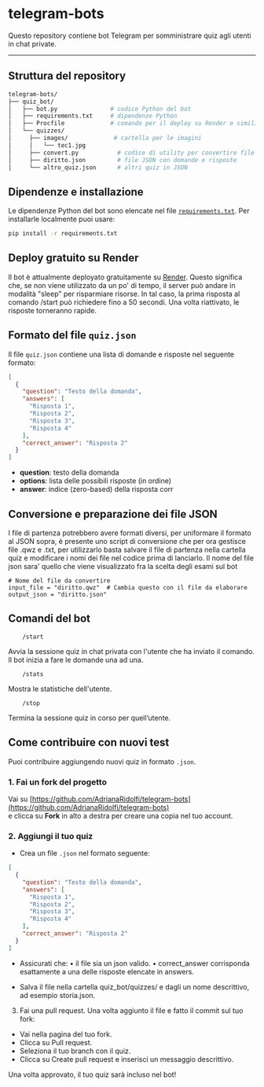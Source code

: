 # telegram-bots

Questo repository contiene bot Telegram per somministrare quiz agli utenti in chat private.

---

## Struttura del repository

```bash
telegram-bots/
├── quiz_bot/
│   ├── bot.py               # codice Python del bot
│   ├── requirements.txt     # dipendenze Python
│   ├── Procfile             # comando per il deploy su Render o simili
│   └── quizzes/
│     ├── images/             # cartella per le imagini
│     │   └── tec1.jpg
│     ├── convert.py           # codice di utility per convertire file .qwz e .txt nei json
│     ├── diritto.json         # file JSON con domande e risposte
│     └── altro_quiz.json      # altri quiz in JSON

```

## Dipendenze e installazione

Le dipendenze Python del bot sono elencate nel file [`requirements.txt`](/quiz_bot/requirements.txt). Per installarle localmente puoi usare:

```bash
pip install -r requirements.txt
```

## Deploy gratuito su Render

Il bot è attualmente deployato gratuitamente su [Render](https://render.com/). Questo significa che, se non viene utilizzato da un po' di tempo, il server può andare in modalità "sleep" per risparmiare risorse. In tal caso, la prima risposta al comando /start può richiedere fino a 50 secondi. Una volta riattivato, le risposte torneranno rapide.

## Formato del file `quiz.json`

Il file `quiz.json` contiene una lista di domande e risposte nel seguente formato:

```json
[
  {
    "question": "Testo della domanda",
    "answers": [
      "Risposta 1",
      "Risposta 2",
      "Risposta 3",
      "Risposta 4"
    ],
    "correct_answer": "Risposta 2"
  }
]
```

- **question**: testo della domanda
- **options**: lista delle possibili risposte (in ordine)
- **answer**: indice (zero-based) della risposta corr

## Conversione e preparazione dei file JSON

I file di partenza potrebbero avere formati diversi, per uniformare il formato al JSON sopra, è presente uno script di conversione che per ora gestisce file .qwz e .txt, per utilizzarlo basta salvare il file di partenza nella cartella quiz e modificare i nomi dei file nel codice prima di lanciarlo. Il nome del file json sara' quello che viene visualizzato fra la scelta degli esami sul bot

```code
# Nome del file da convertire
input_file = "diritto.qwz"  # Cambia questo con il file da elaborare
output_json = "diritto.json"
```


## Comandi del bot

```code
    /start
```
Avvia la sessione quiz in chat privata con l'utente che ha inviato il comando.
Il bot inizia a fare le domande una ad una.

```code
    /stats
```
Mostra le statistiche dell'utente.

```code
    /stop
```
Termina la sessione quiz in corso per quell’utente.


## Come contribuire con nuovi test

Puoi contribuire aggiungendo nuovi quiz in formato `.json`.

### 1. Fai un fork del progetto

Vai su [https://github.com/AdrianaRidolfi/telegram-bots](https://github.com/AdrianaRidolfi/telegram-bots)  
e clicca su **Fork** in alto a destra per creare una copia nel tuo account.

### 2. Aggiungi il tuo quiz

- Crea un file `.json` nel formato seguente:

```json
[
  {
    "question": "Testo della domanda",
    "answers": [
      "Risposta 1",
      "Risposta 2",
      "Risposta 3",
      "Risposta 4"
    ],
    "correct_answer": "Risposta 2"
  }
]
```

- Assicurati che:
  • il file sia un json valido.
  • correct_answer corrisponda esattamente a una delle risposte elencate in answers.

- Salva il file nella cartella quiz_bot/quizzes/ e dagli un nome descrittivo, ad esempio storia.json.

3. Fai una pull request. Una volta aggiunto il file e fatto il commit sul tuo fork:

  - Vai nella pagina del tuo fork.
  - Clicca su Pull request.
  - Seleziona il tuo branch con il quiz.
  - Clicca su Create pull request e inserisci un messaggio descrittivo.

Una volta approvato, il tuo quiz sarà incluso nel bot!

